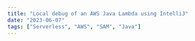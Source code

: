 ```yaml
---
title: "Local debug of an AWS Java Lambda using IntelliJ"
date: "2023-06-07"
tags: ["Serverless", "AWS", "SAM", "Java"]
---
```


  

